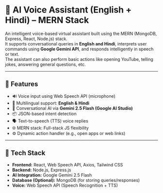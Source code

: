 # 🧠 AI Voice Assistant (English + Hindi) – MERN Stack

An intelligent voice-based virtual assistant built using the MERN (MongoDB, Express, React, Node.js) stack.  
It supports conversational queries in **English and Hindi**, interprets user commands using **Google Gemini API**, and responds intelligently in speech or text.  
The assistant can also perform basic actions like opening YouTube, telling jokes, answering general questions, etc.

---

## 🚀 Features

- 🔊 Voice input using Web Speech API (microphone)
- 🤖 Multilingual support: **English & Hindi**
- 💬 Conversational AI via **Gemini 2.5 Flash (Google AI Studio)**
- 📦 JSON-based intent detection
- 🗣️ Text-to-speech (TTS) voice replies
- 🌐 MERN stack: Full-stack JS flexibility
- ⚙️ Dynamic action handler (e.g., open apps or web links)

---

## 🧰 Tech Stack

- **Frontend:** React, Web Speech API, Axios, Tailwind CSS
- **Backend:** Node.js, Express.js
- **AI Integration:** Google Gemini 2.5 Flash
- **Database (Optional):** MongoDB (for storing queries/responses)
- **Voice:** Web Speech API (Speech Recognition + TTS)


